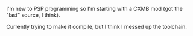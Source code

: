 I'm new to PSP programming so I'm starting with a CXMB mod (got the "last" source, I think).

Currently trying to make it compile, but I think I messed up the toolchain.